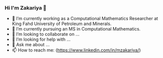 ### Hi I'm Zakariya 👋
- 🔭 I’m currently working as a Computational Mathematics Researcher at King Fahd University of Petroleum and Minerals.
- 🌱 I’m currently pursuing an MS in Computational Mathematics.
- 👯 I’m looking to collaborate on ...
- 🤔 I’m looking for help with ...
- 💬 Ask me about ...
- 📫 How to reach me: (https://www.linkedin.com/in/mzakariya/)

